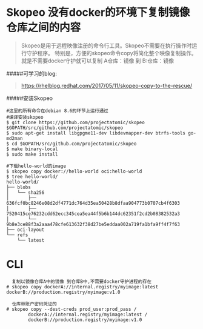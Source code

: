 
# Skopeo 没有docker的环境下复制镜像仓库之间的内容
>Skopeo是用于远程映像注册的命令行工具。Skopeo不需要在执行操作时运行守护程序。
特别是，方便的skopeo命令copy将简化整个映像复制操作。就是不需要docker守护就可以复制 A仓库：镜像 到 B:仓库：镜像



#####可学习的blog:
>https://rhelblog.redhat.com/2017/05/11/skopeo-copy-to-the-rescue/

#####安装Skopeo
```batch
#这里的所有命令在debian 8.6的环节上运行通过
#编译安装skopeo
$ git clone https://github.com/projectatomic/skopeo $GOPATH/src/github.com/projectatomic/skopeo
$ sudo apt-get install libgpgme11-dev libdevmapper-dev btrfs-tools go-md2man
$ cd $GOPATH/src/github.com/projectatomic/skopeo 
$ make binary-local
$ sudo make install

#下载hello-world的image
$ skopeo copy docker://hello-world oci:hello-world
$ tree hello-world/
hello-world/
├── blobs
│   └── sha256
│       ├── 636fcf0bc8246e08d2df4771dc764d35ea50428b8dfaa904773b0707cb4f6303
│       ├── 7520415ce76232cdd62ecc345cea5ea44f5b6b144dc62351f2cd2b08382532a3
│       └── 9b8e3ce88f3a2aaa478cfe613632f38d27be5eddaa002a719fa1bfa9ff4f7f63
├── oci-layout
└── refs
    └── latest
```

# CLI
```batch
  复制以镜像仓库A中的镜像 到仓库B中,不需要docker守护进程的存在
# skopeo copy dockerA://internal.registry/myimage:latest  dockerB://production.registry/myimage:v1.0
    
  仓库带账户密码凭证的
# skopeo copy --dest-creds prod_user:prod_pass /
        dockerA://internal.registry/myimage:latest /
        dockerB://production.registry/myimage:v1.0    
```
